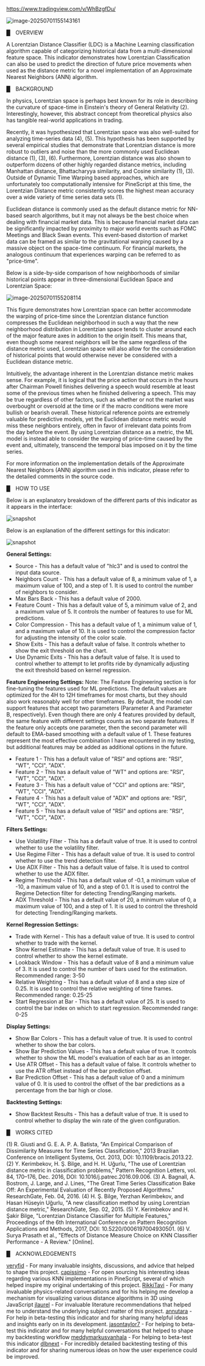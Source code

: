 https://www.tradingview.com/v/WhBzgfDu/



![image-20250701155143161](https://pkuxiaohou.oss-cn-beijing.aliyuncs.com/img/202507011551235.png)

█ OVERVIEW

A Lorentzian Distance Classifier (LDC) is a Machine Learning classification algorithm capable of categorizing historical data from a multi-dimensional feature space. This indicator demonstrates how Lorentzian Classification can also be used to predict the direction of future price movements when used as the distance metric for a novel implementation of an Approximate Nearest Neighbors (ANN) algorithm.

█ BACKGROUND

In physics, Lorentzian space is perhaps best known for its role in describing the curvature of space-time in Einstein's theory of General Relativity (2). Interestingly, however, this abstract concept from theoretical physics also has tangible real-world applications in trading.

Recently, it was hypothesized that Lorentzian space was also well-suited for analyzing time-series data (4), (5). This hypothesis has been supported by several empirical studies that demonstrate that Lorentzian distance is more robust to outliers and noise than the more commonly used Euclidean distance (1), (3), (6). Furthermore, Lorentzian distance was also shown to outperform dozens of other highly regarded distance metrics, including Manhattan distance, Bhattacharyya similarity, and Cosine similarity (1), (3). Outside of Dynamic Time Warping based approaches, which are unfortunately too computationally intensive for PineScript at this time, the Lorentzian Distance metric consistently scores the highest mean accuracy over a wide variety of time series data sets (1).

Euclidean distance is commonly used as the default distance metric for NN-based search algorithms, but it may not always be the best choice when dealing with financial market data. This is because financial market data can be significantly impacted by proximity to major world events such as FOMC Meetings and Black Swan events. This event-based distortion of market data can be framed as similar to the gravitational warping caused by a massive object on the space-time continuum. For financial markets, the analogous continuum that experiences warping can be referred to as "price-time".

Below is a side-by-side comparison of how neighborhoods of similar historical points appear in three-dimensional Euclidean Space and Lorentzian Space:

![image-20250701155208114](https://pkuxiaohou.oss-cn-beijing.aliyuncs.com/img/202507011552184.png)

This figure demonstrates how Lorentzian space can better accommodate the warping of price-time since the Lorentzian distance function compresses the Euclidean neighborhood in such a way that the new neighborhood distribution in Lorentzian space tends to cluster around each of the major feature axes in addition to the origin itself. This means that, even though some nearest neighbors will be the same regardless of the distance metric used, Lorentzian space will also allow for the consideration of historical points that would otherwise never be considered with a Euclidean distance metric.

Intuitively, the advantage inherent in the Lorentzian distance metric makes sense. For example, it is logical that the price action that occurs in the hours after Chairman Powell finishes delivering a speech would resemble at least some of the previous times when he finished delivering a speech. This may be true regardless of other factors, such as whether or not the market was overbought or oversold at the time or if the macro conditions were more bullish or bearish overall. These historical reference points are extremely valuable for predictive models, yet the Euclidean distance metric would miss these neighbors entirely, often in favor of irrelevant data points from the day before the event. By using Lorentzian distance as a metric, the ML model is instead able to consider the warping of price-time caused by the event and, ultimately, transcend the temporal bias imposed on it by the time series.

For more information on the implementation details of the Approximate Nearest Neighbors (ANN) algorithm used in this indicator, please refer to the detailed comments in the source code.

█ HOW TO USE

Below is an explanatory breakdown of the different parts of this indicator as it appears in the interface:

![snapshot](https://www.tradingview.com/x/KvBK83xf/)

Below is an explanation of the different settings for this indicator:

![snapshot](https://www.tradingview.com/x/mSBGsh3B/)

**General Settings:**

- Source - This has a default value of "hlc3" and is used to control the input data source.
- Neighbors Count - This has a default value of 8, a minimum value of 1, a maximum value of 100, and a step of 1. It is used to control the number of neighbors to consider.
- Max Bars Back - This has a default value of 2000.
- Feature Count - This has a default value of 5, a minimum value of 2, and a maximum value of 5. It controls the number of features to use for ML predictions.
- Color Compression - This has a default value of 1, a minimum value of 1, and a maximum value of 10. It is used to control the compression factor for adjusting the intensity of the color scale.
- Show Exits - This has a default value of false. It controls whether to show the exit threshold on the chart.
- Use Dynamic Exits - This has a default value of false. It is used to control whether to attempt to let profits ride by dynamically adjusting the exit threshold based on kernel regression.

**Feature Engineering Settings:**
Note: The Feature Engineering section is for fine-tuning the features used for ML predictions. The default values are optimized for the 4H to 12H timeframes for most charts, but they should also work reasonably well for other timeframes. By default, the model can support features that accept two parameters (Parameter A and Parameter B, respectively). Even though there are only 4 features provided by default, the same feature with different settings counts as two separate features. If the feature only accepts one parameter, then the second parameter will default to EMA-based smoothing with a default value of 1. These features represent the most effective combination I have encountered in my testing, but additional features may be added as additional options in the future.

- Feature 1 - This has a default value of "RSI" and options are: "RSI", "WT", "CCI", "ADX".
- Feature 2 - This has a default value of "WT" and options are: "RSI", "WT", "CCI", "ADX".
- Feature 3 - This has a default value of "CCI" and options are: "RSI", "WT", "CCI", "ADX".
- Feature 4 - This has a default value of "ADX" and options are: "RSI", "WT", "CCI", "ADX".
- Feature 5 - This has a default value of "RSI" and options are: "RSI", "WT", "CCI", "ADX".

**Filters Settings:**

- Use Volatility Filter - This has a default value of true. It is used to control whether to use the volatility filter.
- Use Regime Filter - This has a default value of true. It is used to control whether to use the trend detection filter.
- Use ADX Filter - This has a default value of false. It is used to control whether to use the ADX filter.
- Regime Threshold - This has a default value of -0.1, a minimum value of -10, a maximum value of 10, and a step of 0.1. It is used to control the Regime Detection filter for detecting Trending/Ranging markets.
- ADX Threshold - This has a default value of 20, a minimum value of 0, a maximum value of 100, and a step of 1. It is used to control the threshold for detecting Trending/Ranging markets.

**Kernel Regression Settings:**

- Trade with Kernel - This has a default value of true. It is used to control whether to trade with the kernel.
- Show Kernel Estimate - This has a default value of true. It is used to control whether to show the kernel estimate.
- Lookback Window - This has a default value of 8 and a minimum value of 3. It is used to control the number of bars used for the estimation. Recommended range: 3-50
- Relative Weighting - This has a default value of 8 and a step size of 0.25. It is used to control the relative weighting of time frames. Recommended range: 0.25-25
- Start Regression at Bar - This has a default value of 25. It is used to control the bar index on which to start regression. Recommended range: 0-25

**Display Settings:**

- Show Bar Colors - This has a default value of true. It is used to control whether to show the bar colors.
- Show Bar Prediction Values - This has a default value of true. It controls whether to show the ML model's evaluation of each bar as an integer.
- Use ATR Offset - This has a default value of false. It controls whether to use the ATR offset instead of the bar prediction offset.
- Bar Prediction Offset - This has a default value of 0 and a minimum value of 0. It is used to control the offset of the bar predictions as a percentage from the bar high or close.

**Backtesting Settings:**

- Show Backtest Results - This has a default value of true. It is used to control whether to display the win rate of the given configuration.





█ WORKS CITED

(1) R. Giusti and G. E. A. P. A. Batista, "An Empirical Comparison of Dissimilarity Measures for Time Series Classification," 2013 Brazilian Conference on Intelligent Systems, Oct. 2013, DOI: 10.1109/bracis.2013.22.
(2) Y. Kerimbekov, H. Ş. Bilge, and H. H. Uğurlu, "The use of Lorentzian distance metric in classification problems," Pattern Recognition Letters, vol. 84, 170–176, Dec. 2016, DOI: 10.1016/j.patrec.2016.09.006.
(3) A. Bagnall, A. Bostrom, J. Large, and J. Lines, "The Great Time Series Classification Bake Off: An Experimental Evaluation of Recently Proposed Algorithms." ResearchGate, Feb. 04, 2016.
(4) H. Ş. Bilge, Yerzhan Kerimbekov, and Hasan Hüseyin Uğurlu, "A new classification method by using Lorentzian distance metric," ResearchGate, Sep. 02, 2015.
(5) Y. Kerimbekov and H. Şakir Bilge, "Lorentzian Distance Classifier for Multiple Features," Proceedings of the 6th International Conference on Pattern Recognition Applications and Methods, 2017, DOI: 10.5220/0006197004930501.
(6) V. Surya Prasath et al., "Effects of Distance Measure Choice on KNN Classifier Performance - A Review." [Online].

█ ACKNOWLEDGEMENTS

[veryfid](https://www.tradingview.com/u/veryfid/) - For many invaluable insights, discussions, and advice that helped to shape this project.
[capissimo](https://www.tradingview.com/u/capissimo/) - For open sourcing his interesting ideas regarding various KNN implementations in PineScript, several of which helped inspire my original undertaking of this project.
[RikkiTavi](https://www.tradingview.com/u/RikkiTavi/) - For many invaluable physics-related conversations and for his helping me develop a mechanism for visualizing various distance algorithms in 3D using JavaScript
[jlaurel](https://www.tradingview.com/u/jlaurel/) - For invaluable literature recommendations that helped me to understand the underlying subject matter of this project.
[annutara](https://www.tradingview.com/u/annutara/) - For help in beta-testing this indicator and for sharing many helpful ideas and insights early on in its development.
[jasontaylor7](https://www.tradingview.com/u/jasontaylor7/) - For helping to beta-test this indicator and for many helpful conversations that helped to shape my backtesting workflow
[meddymarkusvanhala](https://www.tradingview.com/u/meddymarkusvanhala/) - For helping to beta-test this indicator
[dlbnext](https://www.tradingview.com/u/dlbnext/) - For incredibly detailed backtesting testing of this indicator and for sharing numerous ideas on how the user experience could be improved.













































































